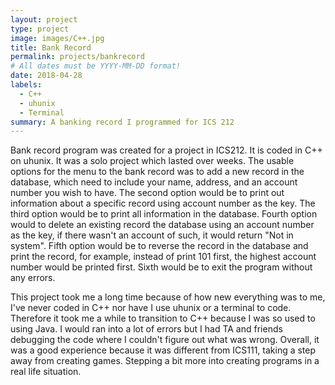 ```yaml
---
layout: project
type: project
image: images/C++.jpg
title: Bank Record
permalink: projects/bankrecord
# All dates must be YYYY-MM-DD format!
date: 2018-04-28
labels:
  - C++
  - uhunix
  - Terminal
summary: A banking record I programmed for ICS 212
---
```


Bank record program was created for a project in ICS212. It is coded in C++ on uhunix. It was a solo project which lasted over weeks. The usable options for the menu to the bank record was to add a new record in the database, which need to include your name, address, and an account number you wish to have. The second option would be to print out information about a specific record using account number as the key. The third option would be to print all information in the database. Fourth option would to delete an existing record the database using an account number as the key, if there wasn't an account of such, it would return "Not in system". Fifth option would be to reverse the record in the database and print the record, for example, instead of print 101 first, the highest account number would be printed first. Sixth would be to exit the program without any errors. 

This project took me a long time because of how new everything was to me, I've never coded in C++ nor have I use uhunix or a terminal to code. Therefore it took me a while to transition to C++ because I was so used to using Java. I would ran into a lot of errors but I had TA and friends debugging the code where I couldn't figure out what was wrong. Overall, it was a good experience because it was different from ICS111, taking a step away from creating games. Stepping a bit more into creating programs in a real life situation. 
